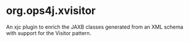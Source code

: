 # org.ops4j.xvisitor

An xjc plugin to enrich the JAXB classes generated from an XML schema with support for the Visitor pattern.

